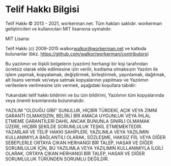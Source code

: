 # Telif Hakkı Bilgisi

Telif Hakkı © 2013 - 2021, workerman.net. Tüm hakları saklıdır. workerman geliştiricileri ve kullanıcıları MIT lisansına uymalıdır.

MIT Lisansı

Telif Hakkı (c) 2009-2015 walkor<walkor@workerman.net> ve katkıda bulunanlar (bkz. https://github.com/walkor/workerman/contributors)

Bu yazılımın ve ilişkili belgelerin (yazılım) herhangi bir kişi tarafından ücretsiz olarak elde edilmesine izin verilir,
kısıtlama olmaksızın Yazılım ile işlem yapmak, kopyalamak, değiştirmek, birleştirmek, yayınlamak, dağıtmak, alt lisans vermek ve/veya satmak
kopyalarının yapılması ve Yazılımın verilenlere verilmesine izin vermek, aşağıdaki koşullara tabidir:

Yukarıdaki telif hakkı bildirimi ve bu izin bildirimi, Yazılımın tüm kopyalarında veya önemli kısımlarında bulunmalıdır.

YAZILIM "OLDUĞU GİBİ" SUNULUR, HİÇBİR TÜRDEKİ, AÇIK VEYA ZIMNİ GARANTİ OLMAKSIZIN,
BELİRLİ BİR AMACA UYGUNLUK VEYA İHLAL ETMEME GARANTİLERİ DAHİL ANCAK BUNUNLA SINIRLI OLMAMAK ÜZERE,
HİÇBİR ŞEKİLDE SORUMLULUK TEŞKİL ETMEMEKTEDİR. YAZARLAR VE TELİF HAKKI SAHİPLERİ, 
YAZILIMLA VEYA YAZILIMIN KULLANIMIYLA BAĞLANTILI OLARAK, SÖZLEŞME, HAKSIZ FİİL VEYA DİĞER SEBEPLERLE ORTAYA ÇIKAN HERHANGİ BİR TALEP, HASAR VE DİĞER
SORUMLULUK İÇİN, BU YAZILIMLA VEYA YAZILIMIN KULLANIMIYLA İLGİLİ OLARAK, ORTAYA ÇIKAN HERHANGİ BİR TALEP, HASAR VE DİĞER SORUMLULUK TÜRÜNDEN SORUMLU DEĞİLDİR.
